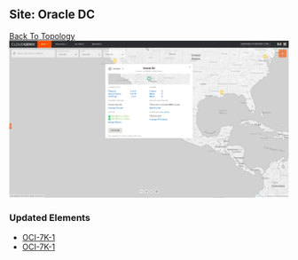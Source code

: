 ## Site: Oracle DC
[Back To Topology](../README.md)
<img alt="Site Card" src="Oracle DC.site-info.png" width="1110">

### Updated Elements
<ul>
<li>
<A href="OCI-7K-1/README.md">OCI-7K-1</A>
</li>
<li>
<A href="OCI-7K-1/README.md">OCI-7K-1</A>
</li>
</ul>


